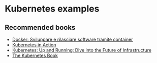 # Kubernetes examples

## Recommended books

* [Docker: Sviluppare e rilasciare software tramite container](https://amzn.to/37rOaYZ)
* [Kubernetes in Action](https://amzn.to/31x5V9m)
* [Kubernetes: Up and Running: Dive into the Future of Infrastructure](https://amzn.to/3DhQzCM)
* [The Kubernetes Book](https://amzn.to/3lwlDZy)
